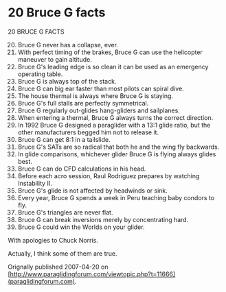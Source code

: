 # 20 Bruce G facts

20 BRUCE G FACTS 

20. Bruce G never has a collapse, ever. 
19. With perfect timing of the brakes, Bruce G can use the helicopter maneuver to gain altitude. 
18. Bruce G's leading edge is so clean it can be used as an emergency operating table. 
17. Bruce G is always top of the stack. 
16. Bruce G can big ear faster than most pilots can spiral dive. 
15. The house thermal is always where Bruce G is staying. 
14. Bruce G's full stalls are perfectly symmetrical. 
13. Bruce G regularly out-glides hang-gliders and sailplanes. 
12. When entering a thermal, Bruce G always turns the correct direction. 
11. In 1992 Bruce G designed a paraglider with a 13:1 glide ratio, but the other manufacturers begged him not to release it. 
10. Bruce G can get 8:1 in a tailslide. 
9. Bruce G's SATs are so radical that both he and the wing fly backwards. 
8. In glide comparisons, whichever glider Bruce G is flying always glides best. 
7. Bruce G can do CFD calculations in his head. 
6. Before each acro session, Raul Rodriguez prepares by watching Instability II. 
5. Bruce G's glide is not affected by headwinds or sink. 
4. Every year, Bruce G spends a week in Peru teaching baby condors to fly. 
3. Bruce G's triangles are never flat. 
2. Bruce G can break inversions merely by concentrating hard. 
1. Bruce G could win the Worlds on your glider. 

With apologies to Chuck Norris. 

Actually, I think some of them are true. 

Orignally published 2007-04-20 on [http://www.paraglidingforum.com/viewtopic.php?t=11666](paraglidingforum.com).
